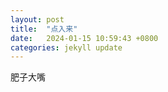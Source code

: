 ```yaml
---
layout: post
title:  "点入来"
date:   2024-01-15 10:59:43 +0800
categories: jekyll update
---
```

肥子大嘴
